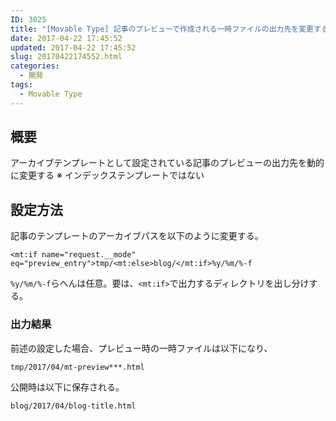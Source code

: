 ```yaml
---
ID: 3025
title: "[Movable Type] 記事のプレビューで作成される一時ファイルの出力先を変更する方法"
date: 2017-04-22 17:45:52
updated: 2017-04-22 17:45:52
slug: 20170422174552.html
categories:
  - 開発
tags:
  - Movable Type
---
```


## 概要

アーカイブテンプレートとして設定されている記事のプレビューの出力先を動的に変更する
※ インデックステンプレートではない

## 設定方法

記事のテンプレートのアーカイブパスを以下のように変更する。

```
<mt:if name="request.__mode" eq="preview_entry">tmp/<mt:else>blog/</mt:if>%y/%m/%-f
```

`%y/%m/%-f`らへんは任意。要は、`<mt:if>`で出力するディレクトリを出し分けする。

### 出力結果

前述の設定した場合、プレビュー時の一時ファイルは以下になり、

```
tmp/2017/04/mt-preview***.html
```

公開時は以下に保存される。

```
blog/2017/04/blog-title.html
```
